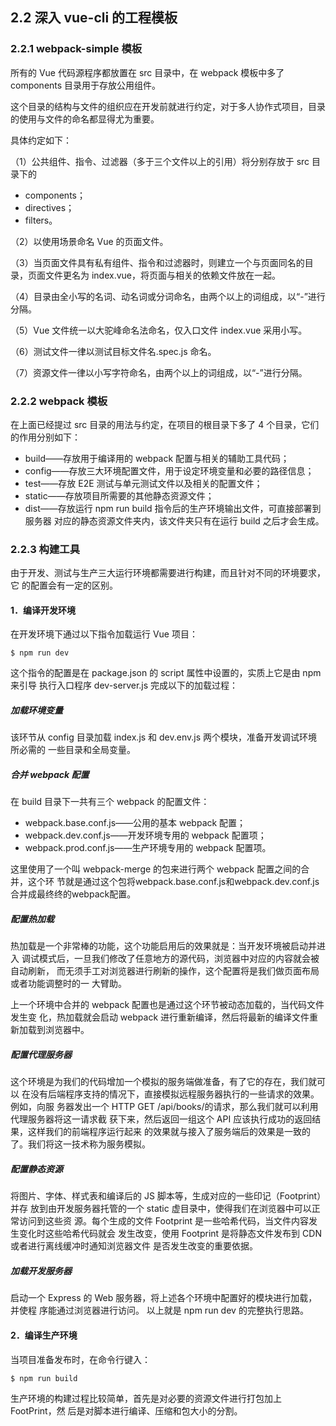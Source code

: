 ## 2.2 深入 vue-cli 的工程模板

### 2.2.1 webpack-simple 模板

所有的 Vue 代码源程序都放置在 <red>src 目录</red>中，在 webpack 模板中多了 components 目录用于存放公用组件。

这个目录的结构与文件的组织应在开发前就进行约定，对于多人协作式项目，目录的使用与文件的命名都显得尤为重要。

具体约定如下：

（1）公共组件、指令、过滤器（多于三个文件以上的引用）将分别存放于 src 目录下的

- components；
- directives；
- filters。

（2）以使用场景命名 Vue 的页面文件。

（3）当页面文件具有私有组件、指令和过滤器时，则建立一个与页面同名的目录，页面文件更名为 index.vue，将页面与相关的依赖文件放在一起。

（4）目录由全小写的名词、动名词或分词命名，由两个以上的词组成，以“-”进行分隔。

（5）Vue 文件统一以大驼峰命名法命名，仅入口文件 index.vue 采用小写。

（6）测试文件一律以测试目标文件名.spec.js 命名。

（7）资源文件一律以小写字符命名，由两个以上的词组成，以“-”进行分隔。


### 2.2.2 webpack 模板

在上面已经提过 src 目录的用法与约定，在项目的根目录下多了 4 个目录，它们的作用分别如下：

- build——存放用于编译用的 webpack 配置与相关的辅助工具代码；
- config——存放三大环境配置文件，用于设定环境变量和必要的路径信息；
- test——存放 E2E 测试与单元测试文件以及相关的配置文件；
- static——存放项目所需要的其他静态资源文件；
- dist——存放运行 npm run build 指令后的生产环境输出文件，可直接部署到服务器
  对应的静态资源文件夹内，该文件夹只有在运行 build 之后才会生成。


### 2.2.3 构建工具

由于开发、测试与生产三大运行环境都需要进行构建，而且针对不同的环境要求，它
的配置会有一定的区别。

#### 1．编译开发环境

在开发环境下通过以下指令加载运行 Vue 项目：

    $ npm run dev

这个指令的配置是在 package.json 的 script 属性中设置的，实质上它是由 npm 来引导
执行入口程序 dev-server.js 完成以下的加载过程：

##### 加载环境变量

该环节从 config 目录加载 index.js 和 dev.env.js 两个模块，准备开发调试环境所必需的
一些目录和全局变量。

##### 合并 webpack 配置

在 build 目录下一共有三个 webpack 的配置文件：

- webpack.base.conf.js——公用的基本 webpack 配置；
- webpack.dev.conf.js——开发环境专用的 webpack 配置项；
- webpack.prod.conf.js——生产环境专用的 webpack 配置项。

这里使用了一个叫 webpack-merge 的包来进行两个 webpack 配置之间的合并，这个环
节就是通过这个包将webpack.base.conf.js和webpack.dev.conf.js合并成最终终的webpack配置。

##### 配置热加载

热加载是一个非常棒的功能，这个功能启用后的效果就是：当开发环境被启动并进入
调试模式后，一旦我们修改了任意地方的源代码，浏览器中对应的内容就会被自动刷新，
而无须手工对浏览器进行刷新的操作，这个配置将是我们做页面布局或者功能调整时的一
大臂助。

上一个环境中合并的 webpack 配置也是通过这个环节被动态加载的，当代码文件发生变
化，热加载就会启动 webpack 进行重新编译，然后将最新的编译文件重新加载到浏览器中。

##### 配置代理服务器

这个环境是为我们的代码增加一个模拟的服务端做准备，有了它的存在，我们就可以
在没有后端程序支持的情况下，直接模拟远程服务器执行的一些请求的效果。例如，向服
务器发出一个 HTTP GET /api/books/的请求，那么我们就可以利用代理服务器将这一请求截
获下来，然后返回一组这个 API 应该执行成功的返回结果，这样我们的前端程序运行起来
的效果就与接入了服务端后的效果是一致的了。我们将这一技术称为服务模拟。

##### 配置静态资源

将图片、字体、样式表和编译后的 JS 脚本等，生成对应的一些印记（Footprint）并存
放到由开发服务器托管的一个 static 虚目录中，使得我们在浏览器中可以正常访问到这些资
源。每个生成的文件 Footprint 是一些哈希代码，当文件内容发生变化时这些哈希代码就会
发生改变，使用 Footprint 是将静态文件发布到 CDN 或者进行离线缓冲时通知浏览器文件
是否发生改变的重要依据。

##### 加载开发服务器

启动一个 Express 的 Web 服务器，将上述各个环境中配置好的模块进行加载，并使程
序能通过浏览器进行访问。
以上就是 npm run dev 的完整执行思路。

#### 2．编译生产环境

当项目准备发布时，在命令行键入：

    $ npm run build

生产环境的构建过程比较简单，首先是对必要的资源文件进行打包加上 FootPrint，然
后是对脚本进行编译、压缩和包大小的分割。
